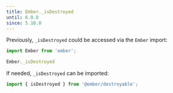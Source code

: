 ```yaml
---
title: Ember._isDestroyed
until: 6.0.0
since: 5.10.0
---
```



Previously, `_isDestroyed` could be accessed via the `Ember` import:
```js
import Ember from 'ember';

Ember._isDestroyed
```

If needed, `_isDestroyed` can be imported:
```js
import { isDestroyed } from '@ember/destroyable';
```
